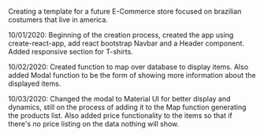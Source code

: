 Creating a template for a future E-Commerce store focused on brazilian costumers that live in america.

10/01/2020: Beginning of the creation process, created the app using create-react-app, add react bootstrap Navbar and a Header component.
    Added responsive section for T-shirts.

10/02/2020: Created function to map over database to display items. Also added Modal function to be the form of showing more information about the displayed items.

10/03/2020: Changed the modal to Material UI for better display and dynamics, still on the process of adding it to the Map function generating the products list.
    Also added price functionality to the items so that if there's no price listing on the data nothing will show.